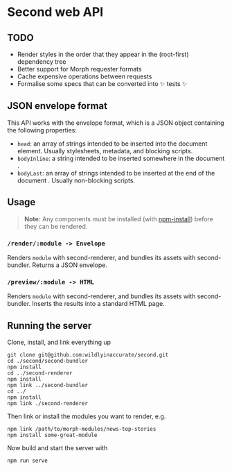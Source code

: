 # Second web API

## TODO

- Render styles in the order that they appear in the (root-first) dependency tree
- Better support for Morph requester formats
- Cache expensive operations between requests
- Formalise some specs that can be converted into ✨ tests ✨

## JSON envelope format

This API works with the envelope format, which is a JSON object containing the following properties:

- `head`: an array of strings intended to be inserted into the document <head> element. Usually stylesheets, metadata, and blocking scripts.
- `bodyInline`: a string intended to be inserted somewhere in the document <body>.
- `bodyLast`: an array of strings intended to be inserted at the end of the document <body>. Usually non-blocking scripts.

## Usage

> **Note:** Any components must be installed (with [npm-install](https://docs.npmjs.com/cli/install)) before they can be rendered.

### `/render/:module -> Envelope`

Renders `module` with second-renderer, and bundles its assets with second-bundler. Returns a JSON envelope.

### `/preview/:module -> HTML`

Renders `module` with second-renderer, and bundles its assets with second-bundler. Inserts the results into a standard HTML page.

## Running the server

Clone, install, and link everything up

```
git clone git@github.com:wildlyinaccurate/second.git
cd ./second/second-bundler
npm install
cd ../second-renderer
npm install
npm link ../second-bundler
cd ../
npm install
npm link ./second-renderer
```

Then link or install the modules you want to render, e.g.

```
npm link /path/to/morph-modules/news-top-stories
npm install some-great-module
```

Now build and start the server with

```
npm run serve
```
